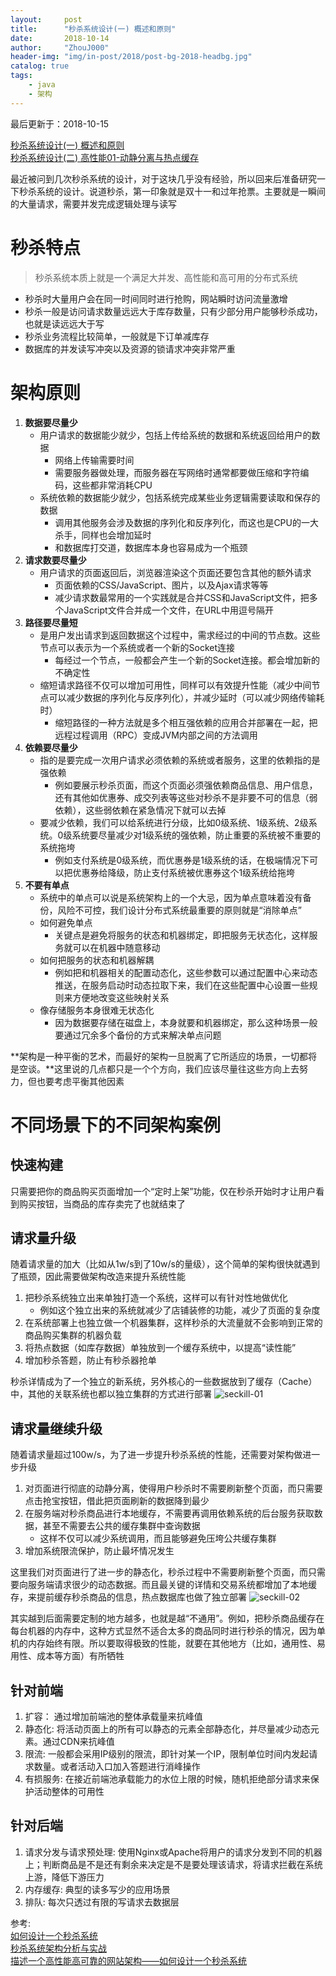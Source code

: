 ```yaml
---
layout:     post
title:      "秒杀系统设计(一) 概述和原则"
date:       2018-10-14
author:     "ZhouJ000"
header-img: "img/in-post/2018/post-bg-2018-headbg.jpg"
catalog: true
tags:
    - java
    - 架构
--- 
```


<font id="last-updated">最后更新于：2018-10-15</font>

[秒杀系统设计(一) 概述和原则](https://zhouj000.github.io/2018/10/14/SecKill-System-1)  
[秒杀系统设计(二) 高性能01-动静分离与热点缓存](https://zhouj000.github.io/2018/10/15/SecKill-System-2)  



最近被问到几次秒杀系统的设计，对于这块几乎没有经验，所以回来后准备研究一下秒杀系统的设计。说道秒杀，第一印象就是双十一和过年抢票。主要就是一瞬间的大量请求，需要并发完成逻辑处理与读写

# 秒杀特点

> 秒杀系统本质上就是一个满足大并发、高性能和高可用的分布式系统

+ 秒杀时大量用户会在同一时间同时进行抢购，网站瞬时访问流量激增
+ 秒杀一般是访问请求数量远远大于库存数量，只有少部分用户能够秒杀成功，也就是读远远大于写
+ 秒杀业务流程比较简单，一般就是下订单减库存
+ 数据库的并发读写冲突以及资源的锁请求冲突非常严重



# 架构原则

1. **数据要尽量少**
	+ 用户请求的数据能少就少，包括上传给系统的数据和系统返回给用户的数据
		- 网络上传输需要时间
		- 需要服务器做处理，而服务器在写网络时通常都要做压缩和字符编码，这些都非常消耗CPU
	+ 系统依赖的数据能少就少，包括系统完成某些业务逻辑需要读取和保存的数据
		- 调用其他服务会涉及数据的序列化和反序列化，而这也是CPU的一大杀手，同样也会增加延时
		- 和数据库打交道，数据库本身也容易成为一个瓶颈
2. **请求数要尽量少**
	+ 用户请求的页面返回后，浏览器渲染这个页面还要包含其他的额外请求
		- 页面依赖的CSS/JavaScript、图片，以及Ajax请求等等
		- 减少请求数最常用的一个实践就是合并CSS和JavaScript文件，把多个JavaScript文件合并成一个文件，在URL中用逗号隔开
3. **路径要尽量短**
	+ 是用户发出请求到返回数据这个过程中，需求经过的中间的节点数。这些节点可以表示为一个系统或者一个新的Socket连接
		- 每经过一个节点，一般都会产生一个新的Socket连接。都会增加新的不确定性
	+ 缩短请求路径不仅可以增加可用性，同样可以有效提升性能（减少中间节点可以减少数据的序列化与反序列化），并减少延时（可以减少网络传输耗时）
		- 缩短路径的一种方法就是多个相互强依赖的应用合并部署在一起，把远程过程调用（RPC）变成JVM内部之间的方法调用
4. **依赖要尽量少**
	+ 指的是要完成一次用户请求必须依赖的系统或者服务，这里的依赖指的是强依赖
		- 例如要展示秒杀页面，而这个页面必须强依赖商品信息、用户信息，还有其他如优惠券、成交列表等这些对秒杀不是非要不可的信息（弱依赖），这些弱依赖在紧急情况下就可以去掉
	+ 要减少依赖，我们可以给系统进行分级，比如0级系统、1级系统、2级系统。0级系统要尽量减少对1级系统的强依赖，防止重要的系统被不重要的系统拖垮
		- 例如支付系统是0级系统，而优惠券是1级系统的话，在极端情况下可以把优惠券给降级，防止支付系统被优惠券这个1级系统给拖垮
5. **不要有单点**
	+ 系统中的单点可以说是系统架构上的一个大忌，因为单点意味着没有备份，风险不可控，我们设计分布式系统最重要的原则就是“消除单点”
	+ 如何避免单点
		- 关键点是避免将服务的状态和机器绑定，即把服务无状态化，这样服务就可以在机器中随意移动
	+ 如何把服务的状态和机器解耦
		- 例如把和机器相关的配置动态化，这些参数可以通过配置中心来动态推送，在服务启动时动态拉取下来，我们在这些配置中心设置一些规则来方便地改变这些映射关系
	+ 像存储服务本身很难无状态化
		- 因为数据要存储在磁盘上，本身就要和机器绑定，那么这种场景一般要通过冗余多个备份的方式来解决单点问题
	
**架构是一种平衡的艺术，而最好的架构一旦脱离了它所适应的场景，一切都将是空谈。**这里说的几点都只是一个个方向，我们应该尽量往这些方向上去努力，但也要考虑平衡其他因素	



# 不同场景下的不同架构案例

## 快速构建

只需要把你的商品购买页面增加一个“定时上架”功能，仅在秒杀开始时才让用户看到购买按钮，当商品的库存卖完了也就结束了

## 请求量升级

随着请求量的加大（比如从1w/s到了10w/s的量级），这个简单的架构很快就遇到了瓶颈，因此需要做架构改造来提升系统性能

1. 把秒杀系统独立出来单独打造一个系统，这样可以有针对性地做优化
	+ 例如这个独立出来的系统就减少了店铺装修的功能，减少了页面的复杂度
2. 在系统部署上也独立做一个机器集群，这样秒杀的大流量就不会影响到正常的商品购买集群的机器负载
3. 将热点数据（如库存数据）单独放到一个缓存系统中，以提高“读性能”
4. 增加秒杀答题，防止有秒杀器抢单

秒杀详情成为了一个独立的新系统，另外核心的一些数据放到了缓存（Cache）中，其他的关联系统也都以独立集群的方式进行部署
![seckill-01](/img/in-post/2018/10/seckill-01.jpg)

## 请求量继续升级

随着请求量超过100w/s，为了进一步提升秒杀系统的性能，还需要对架构做进一步升级

1. 对页面进行彻底的动静分离，使得用户秒杀时不需要刷新整个页面，而只需要点击抢宝按钮，借此把页面刷新的数据降到最少
2. 在服务端对秒杀商品进行本地缓存，不需要再调用依赖系统的后台服务获取数据，甚至不需要去公共的缓存集群中查询数据
	+ 这样不仅可以减少系统调用，而且能够避免压垮公共缓存集群
3. 增加系统限流保护，防止最坏情况发生

这里我们对页面进行了进一步的静态化，秒杀过程中不需要刷新整个页面，而只需要向服务端请求很少的动态数据。而且最关键的详情和交易系统都增加了本地缓存，来提前缓存秒杀商品的信息，热点数据库也做了独立部署
![seckill-02](/img/in-post/2018/10/seckill-02.jpg)

其实越到后面需要定制的地方越多，也就是越“不通用”。例如，把秒杀商品缓存在每台机器的内存中，这种方式显然不适合太多的商品同时进行秒杀的情况，因为单机的内存始终有限。所以要取得极致的性能，就要在其他地方（比如，通用性、易用性、成本等方面）有所牺牲

## 针对前端 

1. 扩容： 通过增加前端池的整体承载量来抗峰值  
2. 静态化: 将活动页面上的所有可以静态的元素全部静态化，并尽量减少动态元素。通过CDN来抗峰值  
3. 限流: 一般都会采用IP级别的限流，即针对某一个IP，限制单位时间内发起请求数量。或者活动入口加入答题进行消峰操作  
4. 有损服务: 在接近前端池承载能力的水位上限的时候，随机拒绝部分请求来保护活动整体的可用性  

## 针对后端

1. 请求分发与请求预处理: 使用Nginx或Apache将用户的请求分发到不同的机器上；判断商品是不是还有剩余来决定是不是要处理该请求，将请求拦截在系统上游，降低下游压力
2. 内存缓存: 典型的读多写少的应用场景
3. 排队: 每次只透过有限的写请求去数据层
	

参考:  
[如何设计一个秒杀系统](https://time.geekbang.org/column/intro/127)  
[秒杀系统架构分析与实战](https://www.cnblogs.com/andy-zhou/p/5364136.html)  
[描述一个高性能高可靠的网站架构——如何设计一个秒杀系统](https://www.cnblogs.com/sunshineliulu/p/7598969.html)  

